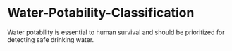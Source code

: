 # Water-Potability-Classification
Water potability is essential to human survival and should be prioritized for detecting safe drinking water.
